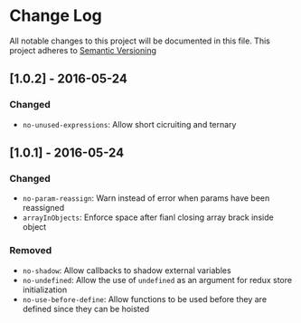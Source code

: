 # Change Log
All notable changes to this project will be documented in this file.
This project adheres to [Semantic Versioning](http://semver.org/)

## [1.0.2] - 2016-05-24
### Changed
* `no-unused-expressions`: Allow short cicruiting and ternary

## [1.0.1] - 2016-05-24
### Changed
* `no-param-reassign`: Warn instead of error when params have been reassigned
* `arrayInObjects`: Enforce space after fianl closing array brack inside object

### Removed
* `no-shadow`: Allow callbacks to shadow external variables
* `no-undefined`: Allow the use of `undefined` as an argument for redux store
  initialization
* `no-use-before-define`: Allow functions to be used before they are defined
  since they can be hoisted
